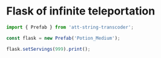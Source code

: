 # Flask of infinite teleportation

```ts
import { Prefab } from 'att-string-transcoder';

const flask = new Prefab('Potion_Medium');

flask.setServings(999).print();
```
